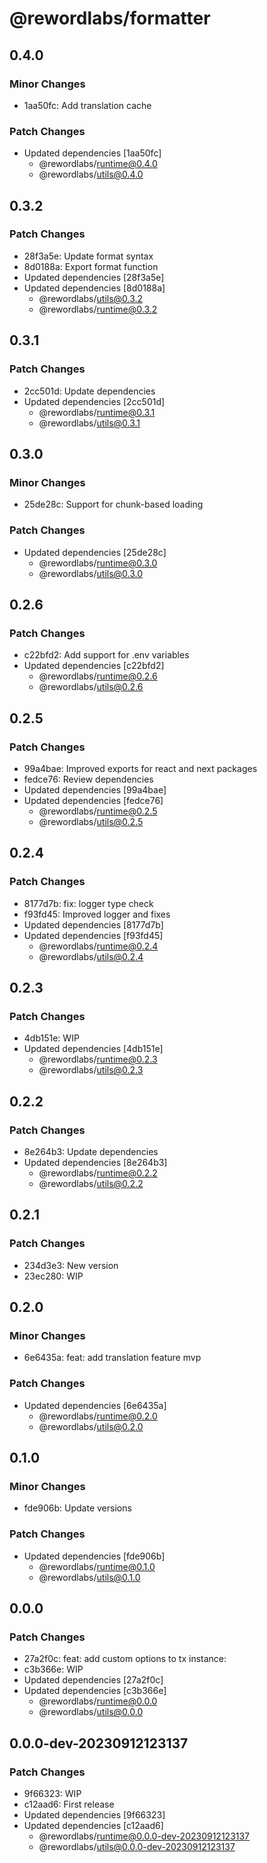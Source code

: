 # @rewordlabs/formatter

## 0.4.0

### Minor Changes

- 1aa50fc: Add translation cache

### Patch Changes

- Updated dependencies [1aa50fc]
  - @rewordlabs/runtime@0.4.0
  - @rewordlabs/utils@0.4.0

## 0.3.2

### Patch Changes

- 28f3a5e: Update format syntax
- 8d0188a: Export format function
- Updated dependencies [28f3a5e]
- Updated dependencies [8d0188a]
  - @rewordlabs/utils@0.3.2
  - @rewordlabs/runtime@0.3.2

## 0.3.1

### Patch Changes

- 2cc501d: Update dependencies
- Updated dependencies [2cc501d]
  - @rewordlabs/runtime@0.3.1
  - @rewordlabs/utils@0.3.1

## 0.3.0

### Minor Changes

- 25de28c: Support for chunk-based loading

### Patch Changes

- Updated dependencies [25de28c]
  - @rewordlabs/runtime@0.3.0
  - @rewordlabs/utils@0.3.0

## 0.2.6

### Patch Changes

- c22bfd2: Add support for .env variables
- Updated dependencies [c22bfd2]
  - @rewordlabs/runtime@0.2.6
  - @rewordlabs/utils@0.2.6

## 0.2.5

### Patch Changes

- 99a4bae: Improved exports for react and next packages
- fedce76: Review dependencies
- Updated dependencies [99a4bae]
- Updated dependencies [fedce76]
  - @rewordlabs/runtime@0.2.5
  - @rewordlabs/utils@0.2.5

## 0.2.4

### Patch Changes

- 8177d7b: fix: logger type check
- f93fd45: Improved logger and fixes
- Updated dependencies [8177d7b]
- Updated dependencies [f93fd45]
  - @rewordlabs/runtime@0.2.4
  - @rewordlabs/utils@0.2.4

## 0.2.3

### Patch Changes

- 4db151e: WIP
- Updated dependencies [4db151e]
  - @rewordlabs/runtime@0.2.3
  - @rewordlabs/utils@0.2.3

## 0.2.2

### Patch Changes

- 8e264b3: Update dependencies
- Updated dependencies [8e264b3]
  - @rewordlabs/runtime@0.2.2
  - @rewordlabs/utils@0.2.2

## 0.2.1

### Patch Changes

- 234d3e3: New version
- 23ec280: WIP

## 0.2.0

### Minor Changes

- 6e6435a: feat: add translation feature mvp

### Patch Changes

- Updated dependencies [6e6435a]
  - @rewordlabs/runtime@0.2.0
  - @rewordlabs/utils@0.2.0

## 0.1.0

### Minor Changes

- fde906b: Update versions

### Patch Changes

- Updated dependencies [fde906b]
  - @rewordlabs/runtime@0.1.0
  - @rewordlabs/utils@0.1.0

## 0.0.0

### Patch Changes

- 27a2f0c: feat: add custom options to tx instance:
- c3b366e: WIP
- Updated dependencies [27a2f0c]
- Updated dependencies [c3b366e]
  - @rewordlabs/runtime@0.0.0
  - @rewordlabs/utils@0.0.0

## 0.0.0-dev-20230912123137

### Patch Changes

- 9f66323: WIP
- c12aad6: First release
- Updated dependencies [9f66323]
- Updated dependencies [c12aad6]
  - @rewordlabs/runtime@0.0.0-dev-20230912123137
  - @rewordlabs/utils@0.0.0-dev-20230912123137
